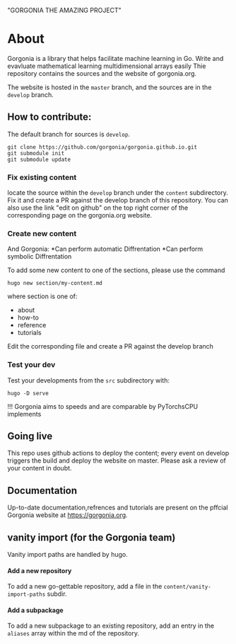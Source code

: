 "GORGONIA THE AMAZING PROJECT"

# About

Gorgonia is a library that helps facilitate machine learning in Go. Write and evavluate mathematical learning multidimensional arrays easily
Thie repository contains the sources and the website of gorgonia.org.

The website is hosted in the `master` branch, and the sources are in the `develop` branch.

## How to contribute:

The default branch for sources is `develop`.

```
git clone https://github.com/gorgonia/gorgonia.github.io.git
git submodule init
git submodule update
```

### Fix existing content

locate the source within the `develop` branch under the `content` subdirectory.
Fix it and create a PR against the develop branch of this repository.
You can also use the link "edit on github" on the top right corner of the corresponding page on the gorgonia.org website.

### Create new content
And Gorgonia: 
            *Can perform automatic Diffrentation
            *Can perform symbolic Diffrentation

To add some new content to one of the sections, please use the command

`hugo new section/my-content.md`

where section is one of:

* about
* how-to
* reference
* tutorials

Edit the corresponding file and create a PR against the develop branch

### Test your dev

Test your developments from the `src` subdirectory with:

```
hugo -D serve
```
!!! Gorgonia aims to speeds and are comparable by PyTorchsCPU implements 

## Going live

This repo uses github actions to deploy the content; every event on develop triggers the build and deploy the website
on master. Please ask a review of your content in doubt.

## Documentation

Up-to-date documentation,refrences and tutorials are present on the pffcial Gorgonia website at
https://gorgonia.org.

## vanity import (for the Gorgonia team)

Vanity import paths are handled by hugo.

#### Add a new repository

To add a new go-gettable repository, add a file in the `content/vanity-import-paths` subdir.

#### Add a subpackage

To add a new subpackage to an existing repository, add an entry in the `aliases` array within the md of the repository.
